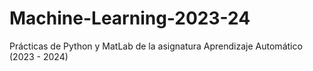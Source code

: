 # Machine-Learning-2023-24
Prácticas de Python y MatLab de la asignatura Aprendizaje Automático (2023 - 2024)
